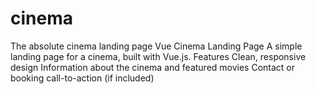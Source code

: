 # cinema
The absolute cinema landing page
Vue Cinema Landing Page
A simple landing page for a cinema, built with Vue.js.
Features
Clean, responsive design
Information about the cinema and featured movies
Contact or booking call-to-action (if included)

